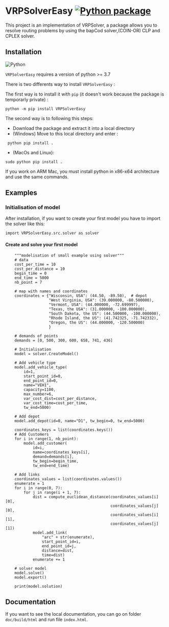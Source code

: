 # VRPSolverEasy [![Python package](https://github.com/inria-UFF/VRPSolverEasy/actions/workflows/python-package.yml/badge.svg)](https://github.com/inria-UFF/VRPSolverEasy/actions/workflows/python-package.yml)

This project is an implementation of VRPSolver, a package allows you to resolve routing problems by using the bapCod solver,(COIN-OR) CLP and CPLEX solver.

## Installation 

![Python](https://upload.wikimedia.org/wikipedia/commons/c/c3/Python-logo-notext.svg)

`VRPSolverEasy` requires a version of python  >= 3.7

There is two differents way to install `VRPSolverEasy` :

The first way is to install it with `pip` (it doesn't work because the package is temporarly private)  :
```
python -m pip install VRPSolverEasy
```
The second way is to following this steps:

- Download the package and extract it into a local directory
- (Windows) Move to this local directory and enter :
```
 python pip install .
```
- (MacOs and Linux):
```
sudo python pip install .
```
If you work on ARM Mac, you must install python in x86-x64 architecture and use the same commands.

## Examples

### Initialisation of model

After installation, if you want to create your first model you have to import the solver like this:
```
import VRPSolverEasy.src.solver as solver
```

#### Create and solve your first model 
```
    """modelisation of small example using solver"""
    # data
    cost_per_time = 10
    cost_per_distance = 10
    begin_time = 0
    end_time = 5000
    nb_point = 7

    # map with names and coordinates
    coordinates = {"Wisconsin, USA": (44.50, -89.50),  # depot
                   "West Virginia, USA": (39.000000, -80.500000),
                   "Vermont, USA": (44.000000, -72.699997),
                   "Texas, the USA": (31.000000, -100.000000),
                   "South Dakota, the US": (44.500000, -100.000000),
                   "Rhode Island, the US": (41.742325, -71.742332),
                   "Oregon, the US": (44.000000, -120.500000)
                   }

    # demands of points
    demands = [0, 500, 300, 600, 658, 741, 436]

    # Initialisation
    model = solver.CreateModel()

    # Add vehicle type
    model.add_vehicle_type(
        id=1,
        start_point_id=0,
        end_point_id=0,
        name="VEH1",
        capacity=1100,
        max_number=6,
        var_cost_dist=cost_per_distance,
        var_cost_time=cost_per_time,
        tw_end=5000)

    # Add depot
    model.add_depot(id=0, name="D1", tw_begin=0, tw_end=5000)

    coordinates_keys = list(coordinates.keys())
    # Add Customers
    for i in range(1, nb_point):
        model.add_customer(
            id=i,
            name=coordinates_keys[i],
            demand=demands[i],
            tw_begin=begin_time,
            tw_end=end_time)

    # Add links
    coordinates_values = list(coordinates.values())
    enumerate = 1
    for i in range(0, 7):
        for j in range(i + 1, 7):
            dist = compute_euclidean_distance(coordinates_values[i][0],
                                              coordinates_values[j][0],
                                              coordinates_values[i][1],
                                              coordinates_values[j][1])
            model.add_link(
                "arc" + str(enumerate),
                start_point_id=i,
                end_point_id=j,
                distance=dist,
                time=dist)
            enumerate += 1

    # solver model
    model.solve()
    model.export()

    print(model.solution)
```
## Documentation

If you want to see the local documentation, you can go on folder `doc/build/html` and run file `index.html`.
